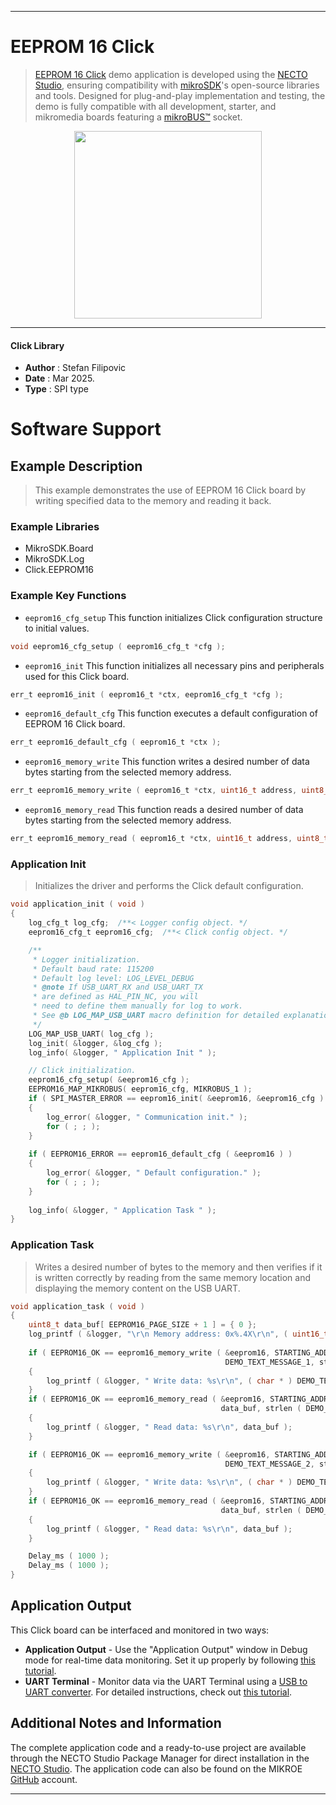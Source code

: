 
---
# EEPROM 16 Click

> [EEPROM 16 Click](https://www.mikroe.com/?pid_product=MIKROE-6591) demo application is developed using
the [NECTO Studio](https://www.mikroe.com/necto), ensuring compatibility with [mikroSDK](https://www.mikroe.com/mikrosdk)'s
open-source libraries and tools. Designed for plug-and-play implementation and testing, the demo is fully compatible with
all development, starter, and mikromedia boards featuring a [mikroBUS&trade;](https://www.mikroe.com/mikrobus) socket.

<p align="center">
  <img src="https://www.mikroe.com/?pid_product=MIKROE-6591&image=1" height=300px>
</p>

---

#### Click Library

- **Author**        : Stefan Filipovic
- **Date**          : Mar 2025.
- **Type**          : SPI type

# Software Support

## Example Description

> This example demonstrates the use of EEPROM 16 Click board by writing specified data to the memory and reading it back.

### Example Libraries

- MikroSDK.Board
- MikroSDK.Log
- Click.EEPROM16

### Example Key Functions

- `eeprom16_cfg_setup` This function initializes Click configuration structure to initial values.
```c
void eeprom16_cfg_setup ( eeprom16_cfg_t *cfg );
```

- `eeprom16_init` This function initializes all necessary pins and peripherals used for this Click board.
```c
err_t eeprom16_init ( eeprom16_t *ctx, eeprom16_cfg_t *cfg );
```

- `eeprom16_default_cfg` This function executes a default configuration of EEPROM 16 Click board.
```c
err_t eeprom16_default_cfg ( eeprom16_t *ctx );
```

- `eeprom16_memory_write` This function writes a desired number of data bytes starting from the selected memory address.
```c
err_t eeprom16_memory_write ( eeprom16_t *ctx, uint16_t address, uint8_t *data_in, uint8_t len );
```

- `eeprom16_memory_read` This function reads a desired number of data bytes starting from the selected memory address.
```c
err_t eeprom16_memory_read ( eeprom16_t *ctx, uint16_t address, uint8_t *data_out, uint16_t len );
```

### Application Init

> Initializes the driver and performs the Click default configuration.

```c
void application_init ( void )
{
    log_cfg_t log_cfg;  /**< Logger config object. */
    eeprom16_cfg_t eeprom16_cfg;  /**< Click config object. */

    /** 
     * Logger initialization.
     * Default baud rate: 115200
     * Default log level: LOG_LEVEL_DEBUG
     * @note If USB_UART_RX and USB_UART_TX 
     * are defined as HAL_PIN_NC, you will 
     * need to define them manually for log to work. 
     * See @b LOG_MAP_USB_UART macro definition for detailed explanation.
     */
    LOG_MAP_USB_UART( log_cfg );
    log_init( &logger, &log_cfg );
    log_info( &logger, " Application Init " );

    // Click initialization.
    eeprom16_cfg_setup( &eeprom16_cfg );
    EEPROM16_MAP_MIKROBUS( eeprom16_cfg, MIKROBUS_1 );
    if ( SPI_MASTER_ERROR == eeprom16_init( &eeprom16, &eeprom16_cfg ) )
    {
        log_error( &logger, " Communication init." );
        for ( ; ; );
    }
    
    if ( EEPROM16_ERROR == eeprom16_default_cfg ( &eeprom16 ) )
    {
        log_error( &logger, " Default configuration." );
        for ( ; ; );
    }
    
    log_info( &logger, " Application Task " );
}
```

### Application Task

> Writes a desired number of bytes to the memory and then verifies if it is written correctly
by reading from the same memory location and displaying the memory content on the USB UART.

```c
void application_task ( void )
{
    uint8_t data_buf[ EEPROM16_PAGE_SIZE + 1 ] = { 0 };
    log_printf ( &logger, "\r\n Memory address: 0x%.4X\r\n", ( uint16_t ) STARTING_ADDRESS );
    
    if ( EEPROM16_OK == eeprom16_memory_write ( &eeprom16, STARTING_ADDRESS, 
                                                DEMO_TEXT_MESSAGE_1, strlen ( DEMO_TEXT_MESSAGE_1 ) ) )
    {
        log_printf ( &logger, " Write data: %s\r\n", ( char * ) DEMO_TEXT_MESSAGE_1 );
    }
    if ( EEPROM16_OK == eeprom16_memory_read ( &eeprom16, STARTING_ADDRESS, 
                                               data_buf, strlen ( DEMO_TEXT_MESSAGE_1 ) ) )
    {
        log_printf ( &logger, " Read data: %s\r\n", data_buf );
    }

    if ( EEPROM16_OK == eeprom16_memory_write ( &eeprom16, STARTING_ADDRESS, 
                                                DEMO_TEXT_MESSAGE_2, strlen ( DEMO_TEXT_MESSAGE_2 ) ) )
    {
        log_printf ( &logger, " Write data: %s\r\n", ( char * ) DEMO_TEXT_MESSAGE_2 );
    }
    if ( EEPROM16_OK == eeprom16_memory_read ( &eeprom16, STARTING_ADDRESS, 
                                               data_buf, strlen ( DEMO_TEXT_MESSAGE_2 ) ) )
    {
        log_printf ( &logger, " Read data: %s\r\n", data_buf );
    }

    Delay_ms ( 1000 );
    Delay_ms ( 1000 );
}
```

## Application Output

This Click board can be interfaced and monitored in two ways:
- **Application Output** - Use the "Application Output" window in Debug mode for real-time data monitoring.
Set it up properly by following [this tutorial](https://www.youtube.com/watch?v=ta5yyk1Woy4).
- **UART Terminal** - Monitor data via the UART Terminal using
a [USB to UART converter](https://www.mikroe.com/click/interface/usb?interface*=uart,uart). For detailed instructions,
check out [this tutorial](https://help.mikroe.com/necto/v2/Getting%20Started/Tools/UARTTerminalTool).

## Additional Notes and Information

The complete application code and a ready-to-use project are available through the NECTO Studio Package Manager for 
direct installation in the [NECTO Studio](https://www.mikroe.com/necto). The application code can also be found on
the MIKROE [GitHub](https://github.com/MikroElektronika/mikrosdk_click_v2) account.

---
